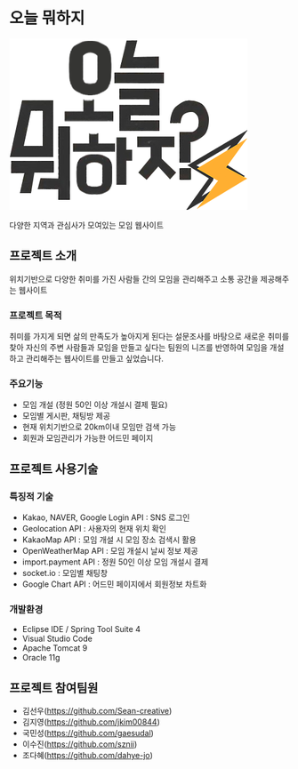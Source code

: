 # 오늘 뭐하지
<img src="logo.png">

다양한 지역과 관심사가 모여있는 모임 웹사이트


## 프로젝트 소개
위치기반으로 다양한 취미를 가진 사람들 간의 모임을 관리해주고 소통 공간을 제공해주는 웹사이트

### 프로젝트 목적
취미를 가지게 되면 삶의 만족도가 높아지게 된다는 설문조사를 바탕으로 
새로운 취미를 찾아 자신의 주변 사람들과 모임을 만들고 싶다는 팀원의 니즈를 반영하여 
모임을 개설하고 관리해주는 웹사이트를 만들고 싶었습니다.

### 주요기능
* 모임 개설 (정원 50인 이상 개설시 결제 필요)
* 모임별 게시판, 채팅방 제공
* 현재 위치기반으로 20km이내 모임만 검색 가능
* 회원과 모임관리가 가능한 어드민 페이지


## 프로젝트 사용기술
### 특징적 기술
* Kakao, NAVER, Google Login API : SNS 로그인
* Geolocation API : 사용자의 현재 위치 확인
* KakaoMap API : 모임 개설 시 모임 장소 검색시 활용
* OpenWeatherMap API : 모임 개설시 날씨 정보 제공
* import.payment API : 정원 50인 이상 모임 개설시 결제
* socket.io : 모임별 채팅창
* Google Chart API : 어드민 페이지에서 회원정보 차트화

### 개발환경
* Eclipse IDE / Spring Tool Suite 4
* Visual Studio Code
* Apache Tomcat 9
* Oracle 11g


## 프로젝트 참여팀원
* 김선우(https://github.com/Sean-creative)
* 김지영(https://github.com/jkim00844)
* 국민성(https://github.com/gaesudal)
* 이수진(https://github.com/sznii)
* 조다혜(https://github.com/dahye-jo)








